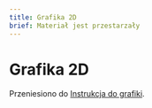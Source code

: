 ```yaml
---
title: Grafika 2D
brief: Materiał jest przestarzały
---
```


# Grafika 2D

Przeniesiono do [Instrukcja do grafiki](/manuals/graphics).

